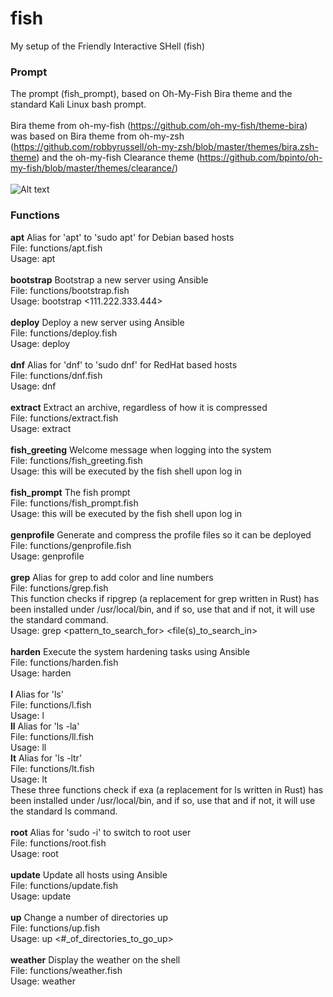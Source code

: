 # fish
My setup of the Friendly Interactive SHell (fish)

### Prompt
The prompt (fish_prompt), based on Oh-My-Fish Bira theme and the standard Kali Linux bash prompt.\
\
Bira theme from oh-my-fish (https://github.com/oh-my-fish/theme-bira) was based on Bira theme from oh-my-zsh (https://github.com/robbyrussell/oh-my-zsh/blob/master/themes/bira.zsh-theme) and the oh-my-fish Clearance theme (https://github.com/bpinto/oh-my-fish/blob/master/themes/clearance/)
\
\
![Alt text](https://www.sport-touring.eu/old/stuff/prompt.png "prompt")

### Functions
**apt**              Alias for 'apt' to 'sudo apt' for Debian based hosts\
File: functions/apt.fish\
Usage: apt <packagename>\
\
**bootstrap**        Bootstrap a new server using Ansible\
File: functions/bootstrap.fish\
Usage: bootstrap <111.222.333.444>\
\
**deploy**           Deploy a new server using Ansible\
File: functions/deploy.fish\
Usage: deploy\
\
**dnf**              Alias for 'dnf' to 'sudo dnf' for RedHat based hosts\
File: functions/dnf.fish\
Usage: dnf <packagename>\
\
**extract**          Extract an archive, regardless of how it is compressed\
File: functions/extract.fish\
Usage: extract <filename>\
\
**fish_greeting**    Welcome message when logging into the system\
File: functions/fish_greeting.fish\
Usage: this will be executed by the fish shell upon log in\
\
**fish_prompt**      The fish prompt\
File: functions/fish_prompt.fish\
Usage: this will be executed by the fish shell upon log in\
\
**genprofile**       Generate and compress the profile files so it can be deployed\
File: functions/genprofile.fish\
Usage: genprofile\
\
**grep**             Alias for grep to add color and line numbers\
File: functions/grep.fish\
This function checks if ripgrep (a replacement for grep written in Rust) has been installed under /usr/local/bin, and if so, use that and if not, it will use the standard command.\
Usage: grep <pattern_to_search_for> <file(s)_to_search_in>\
\
**harden**           Execute the system hardening tasks using Ansible\
File: functions/harden.fish\
Usage: harden\
\
**l**                Alias for 'ls'\
File: functions/l.fish\
Usage: l <directory>\
**ll**               Alias for 'ls -la'\
File: functions/ll.fish\
Usage: ll <directory>\
**lt**               Alias for 'ls -ltr'\
File: functions/lt.fish\
Usage: lt <directory>\
These three functions check if exa (a replacement for ls written in Rust) has been installed under /usr/local/bin, and if so, use that and if not, it will use the standard ls command.\
\
**root**             Alias for 'sudo -i' to switch to root user\
File: functions/root.fish\
Usage: root\
\
**update**           Update all hosts using Ansible\
File: functions/update.fish\
Usage: update\
\
**up**               Change a number of directories up\
File: functions/up.fish\
Usage: up <#_of_directories_to_go_up>\
\
**weather**          Display the weather on the shell\
File: functions/weather.fish\
Usage: weather <location>
